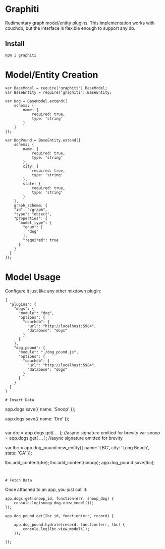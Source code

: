 # Graphiti
Rudimentary graph model/entity plugins.  This implementation works with couchdb, but the interface is flexible enough to support any db.  

## Install 

```
npm i graphiti
```

# Model/Entity Creation

```
var BaseModel = require('graphiti').BaseModel;
var BaseEntity = require('graphiti').BaseEntity;

var Dog = BaseModel.extend({
	schema: {
		name: {
			required: true,
			type: 'string'
		}
	}
});

var DogPound = BaseEntity.extend({
	schema: {
		name: {
			required: true,
			type: 'string'
		},
		city: {
			required: true,
			type: 'string'
		},
		state: {
			required: true,
			type: 'string'
		}
	},
	graph_schema: {
    "id": "/graph",
    "type": "object",
    "properties": {
      "model_type": {
        "enum": [
          "dog"
        ],
        "required": true
      }
    }
  }
});

```

# Model Usage

Configure it just like any other mixdown plugin:

```
{
  "plugins": {
    "dogs": {
      "module": "dog",
      "options": {
        "couchdb": {
          "url": "http://localhost:5984",
          "database": "dogs"
        }
      }
    },
    "dog_pound": {
      "module": "./dog_pound.js",
      "options": {
        "couchdb": {
          "url": "http://localhost:5984",
          "database": "dogs"
        }
      }
    }
  }
}

# Insert Data

```
app.dogs.save({
	name: 'Snoop'
});

app.dogs.save({
	name: 'Dre'
});
```

```
var dre = app.dogs.get( ... );  //async signature omitted for brevity
var snoop = app.dogs.get( ... );  //async signature omitted for brevity

var lbc = app.dog_pound.new_entity({
	name: 'LBC',
	city: 'Long Beach',
	state: 'CA'
});

lbc.add_content(dre);
lbc.add_content(snoop);
app.dog_pound.save(lbc);

```


# Fetch Data

```
Once attached to an app, you just call it:

```
app.dogs.get(snoop_id, function(err, snoop_dog) {
	console.log(snoop_dog.view_model());
});
```


```
app.dog_pound.get(lbc_id, function(err, record) {
	
	app.dog_pound.hydrate(record, function(err, lbc) {
		console.log(lbc.view_model());
	});

});

```
